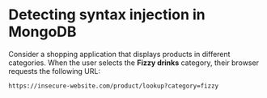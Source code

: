 # Detecting syntax injection in MongoDB

Consider a shopping application that displays products in different categories. When the user selects the **Fizzy drinks** category, their browser requests the following URL:
```bash
https://insecure-website.com/product/lookup?category=fizzy
```
